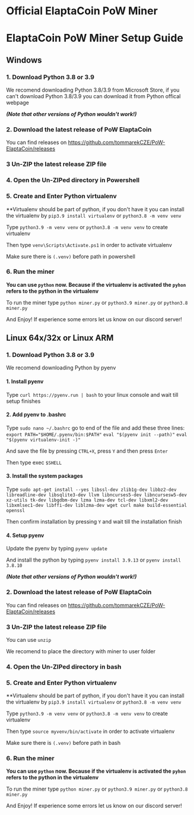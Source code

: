 # Official ElaptaCoin PoW Miner









# ElaptaCoin PoW Miner Setup Guide

## Windows
### 1. Download Python 3.8 or 3.9
We recomend downloading Python 3.8/3.9 from Microsoft Store, if you can't download Python 3.8/3.9 you can download it from Python offical webpage 

**_(Note that other versions of Python wouldn't work!)_**

### 2. Download the latest release of PoW ElaptaCoin
You can find releases on https://github.com/tommarekCZE/PoW-ElaptaCoin/releases

### 3 Un-ZIP the latest release ZIP file

### 4. Open the Un-ZIPed directory in Powershell

### 5. Create and Enter Python virtualenv

**Virtualenv should be part of python, if you don't have it you can install the virtualenv by `pip3.9 install virtualenv` or `python3.8 -m venv venv`

Type `python3.9 -m venv venv` or `python3.8 -m venv venv` to create virtualenv

Then type `venv\Scripts\Activate.ps1` in order to activate virtualenv

Make sure there is `(.venv)` before path in powershell

### 6. Run the miner
**You can use `python` now. Because if the virtualenv is activated the `pyhon` refers to the python in the virtualenv**

To run the miner type `python miner.py` or `python3.9 miner.py` or `python3.8 miner.py`

And Enjoy! If experience some errors let us know on our discord server!

## Linux 64x/32x or Linux ARM
### 1. Download Python 3.8 or 3.9
We recomend downloading Python by pyenv

#### 1. Install pyenv
Type `curl https://pyenv.run | bash` to your linux console and wait till setup finishes

#### 2. Add pyenv to .bashrc
Type `sudo nano ~/.bashrc` go to end of the file and add these three lines: `export PATH="$HOME/.pyenv/bin:$PATH"` `eval "$(pyenv init --path)"` `eval "$(pyenv virtualenv-init -)"`

And save the file by pressing `CTRL+X`, press `Y` and then press `Enter`

Then type exec `$SHELL`

#### 3. Install the system packages
Type `sudo apt-get install --yes libssl-dev zlib1g-dev libbz2-dev libreadline-dev libsqlite3-dev llvm libncurses5-dev libncursesw5-dev xz-utils tk-dev libgdbm-dev lzma lzma-dev tcl-dev libxml2-dev libxmlsec1-dev libffi-dev liblzma-dev wget curl make build-essential openssl`

Then confirm installation by pressing `Y` and wait till the installation finish

#### 4. Setup pyenv
Update the pyenv by typing `pyenv update`

And install the python by typing `pyenv install 3.9.13` or `pyenv install 3.8.10`

**_(Note that other versions of Python wouldn't work!)_**

### 2. Download the latest release of PoW ElaptaCoin
You can find releases on https://github.com/tommarekCZE/PoW-ElaptaCoin/releases

### 3 Un-ZIP the latest release ZIP file
You can use `unzip` 

We recomend to place the directory with miner to user folder

### 4. Open the Un-ZIPed directory in bash

### 5. Create and Enter Python virtualenv

**Virtualenv should be part of python, if you don't have it you can install the virtualenv by `pip3.9 install virtualenv` or `python3.8 -m venv venv`

Type `python3.9 -m venv venv` or `python3.8 -m venv venv` to create virtualenv

Then type `source myvenv/bin/activate` in order to activate virtualenv

Make sure there is `(.venv)` before path in bash

### 6. Run the miner
**You can use `python` now. Because if the virtualenv is activated the `pyhon` refers to the python in the virtualenv**

To run the miner type `python miner.py` or `python3.9 miner.py` or `python3.8 miner.py`

And Enjoy! If experience some errors let us know on our discord server!
